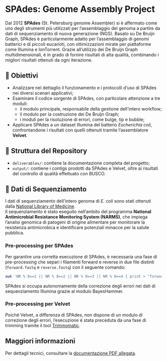 # SPAdes: Genome Assembly Project

Dal 2012 **SPAdes** (St. Petersburg genome Assembler) si è affermato come uno degli strumenti più utilizzati per l’assemblaggio del genoma a partire da dati di sequenziamento di nuova generazione (NGS). Basato su De Bruijn Graph, SPAdes è particolarmente adatto per l’assemblaggio di genomi batterici e di piccoli eucarioti, con ottimizzazioni mirate per piattaforme come Illumina e IonTorrent. Grazie all’utilizzo dei De Bruijn Graph multidimensionali, è in grado di fornire risultati di alta qualità, combinando i migliori risultati ottenuti da ogni iterazione.

## 🎯 Obiettivi

- Analizzare nel dettaglio il funzionamento e i protocolli d’uso di SPAdes nei diversi scenari applicativi;
- Esaminare il codice sorgente di SPAdes, con particolare attenzione a tre moduli:
  - il modulo principale, responsabile della gestione dell'intero workflow;
  - il modulo per la costruzione dei De Bruijn Graph;
  - i moduli per la risoluzione di errori, come bulge, tip e bubble;
- Applicare SPAdes a un dataset Illumina del batterio *Escherichia coli*, confrontandone i risultati con quelli ottenuti tramite l’assemblatore **Velvet**.

## 📁 Struttura del Repository

- `deliverables/`: contiene la documentazione completa del progetto;  
- `output/`: contiene i contigs prodotti da SPAdes e Velvet, oltre ai risultati del controllo di qualità effettuato con BUSCO.

## 🧬 Dati di Sequenziamento

I dati di sequenziamento dell’intero genoma di *E. coli* sono stati ottenuti dalla [National Library of Medicine](https://trace.ncbi.nlm.nih.gov/Traces/?view=run_browser&acc=SRR32812502&display=metadata).  
Il sequenziamento è stato eseguito nell’ambito del programma **National Antimicrobial Resistance Monitoring System (NARMS)**, che impiega l’analisi genomica di patogeni di origine alimentare per monitorare la resistenza antimicrobica e identificare potenziali minacce per la salute pubblica.

### Pre-processing per SPAdes

Per garantire una corretta esecuzione di SPAdes, è necessaria una fase di pre-processing che separi i filamenti forward e reverse in due file distinti (`forward.fastq` e `reverse.fastq`) con il seguente comando:

```bash
awk 'NR % 8==1 || NR % 8==2 || NR % 8==3 || NR % 8==4 { print > "forward.fastq" } NR % 8==5 || NR % 8==6 || NR % 8==7 || NR % 8==0 { print > "reverse.fastq" }' SRR32812502.fastq
```
SPAdes si occupa autonomamente della correzione degli errori nei dati di sequenziamento Illumina grazie al modulo BayesHammer.

### Pre-processing per Velvet 
Poiché Velvet, a differenza di SPAdes, non dispone di un modulo di correzione degli errori, l’esecuzione è stata preceduta da una fase di trimming tramite il tool [Trimmomatic](http://www.usadellab.org/cms/?page=trimmomatic).


## Maggiori informazioni
Per dettagli tecnici, consultare la [documentazione PDF allegata](https://github.com/Smo17817/analisi-spades-genome-assembler/blob/main/deliverables/SPAdes_un_nuovo_algoritmo_di_assemblaggio_del_genoma.pdf).
